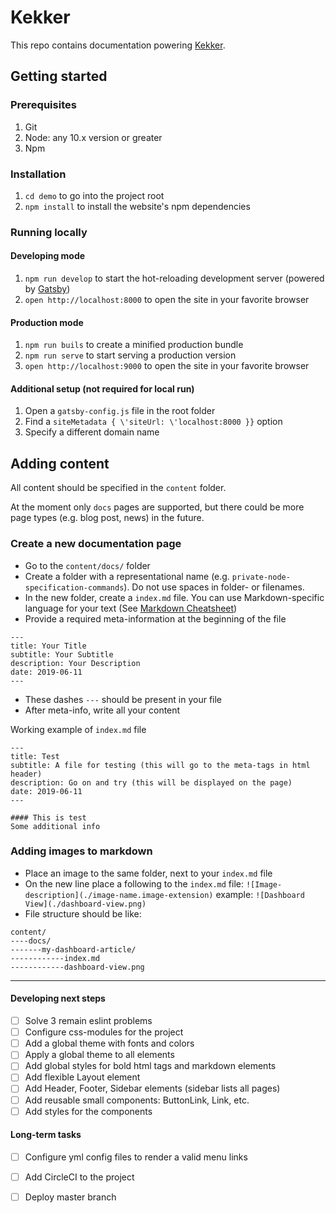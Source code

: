 # Kekker

This repo contains documentation powering [Kekker](https://kekker.com/).

## Getting started

### Prerequisites

1. Git
1. Node: any 10.x version or greater
1. Npm

### Installation

1. `cd demo` to go into the project root
1. `npm install` to install the website's npm dependencies

### Running locally
#### Developing mode
1. `npm run develop` to start the hot-reloading development server (powered by [Gatsby](https://www.gatsbyjs.org))
1. `open http://localhost:8000` to open the site in your favorite browser

#### Production mode
1. `npm run buils` to create a minified production bundle
1. `npm run serve` to start serving a production version
1. `open http://localhost:9000` to open the site in your favorite browser

#### Additional setup (not required for local run)
1. Open a `gatsby-config.js` file in the root folder
1. Find a `siteMetadata { \'siteUrl: \'localhost:8000 }}` option
1. Specify a different domain name

## Adding content

All content should be specified in the `content` folder.

At the moment only `docs` pages are supported, but there could be more page types (e.g. blog post, news) in the future.

### Create a new documentation page 
+ Go to the `content/docs/` folder
+ Create a folder with a representational name (e.g. `private-node-specification-commands`). Do not use spaces in folder- or filenames.
+ In the new folder, create a `index.md` file. You can use Markdown-specific language for your text (See [Markdown Cheatsheet]( https://github.com/adam-p/markdown-here/wiki/Markdown-Cheatsheet))
+ Provide a required meta-information at the beginning of the file   
```$
---
title: Your Title
subtitle: Your Subtitle
description: Your Description
date: 2019-06-11
---
```
+ These dashes `---` should be present in your file
+ After meta-info, write all your content

Working example of `index.md` file
```$xslt
---
title: Test
subtitle: A file for testing (this will go to the meta-tags in html header)
description: Go on and try (this will be displayed on the page)
date: 2019-06-11
---

#### This is test 
Some additional info 
```   

### Adding images to markdown 
+ Place an image to the same folder, next to your `index.md` file
+ On the new line place a following to the `index.md` file: `![Image-description](./image-name.image-extension)` example: `![Dashboard View](./dashboard-view.png)`
+ File structure should be like: 
```$xslt
content/
----docs/
-------my-dashboard-article/
------------index.md
------------dashboard-view.png
```

---
#### Developing next steps
 - [ ] Solve 3 remain eslint problems
 - [ ] Configure css-modules for the project
 - [ ] Add a global theme with fonts and colors
 - [ ] Apply a global theme to all elements
 - [ ] Add global styles for bold html tags and markdown elements
 - [ ] Add flexible Layout element
 - [ ] Add Header, Footer, Sidebar elements (sidebar lists all pages)
 - [ ] Add reusable small components: ButtonLink, Link, etc.
 - [ ] Add styles for the components
 
 #### Long-term tasks
 - [ ] Configure yml config files to render a valid menu links
 - [ ] Add CircleCI to the project
 - [ ] Deploy master branch 
 
    
